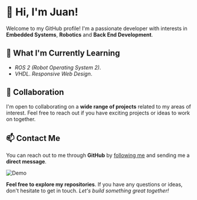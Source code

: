 # 👋 Hi, I'm Juan!

Welcome to my GitHub profile! I'm a passionate developer with interests in **Embedded Systems**, **Robotics** and **Back End Development**. 

## 🌱 What I'm Currently Learning

- *ROS 2 (Robot Operating System 2)*.
- *VHDL*. 
  *Responsive Web Design*.

## 💞 Collaboration

I'm open to collaborating on a **wide range of projects** related to my areas of interest. Feel free to reach out if you have exciting projects or ideas to work on together.

## 📫 Contact Me

You can reach out to me through **GitHub** by [following me](https://github.com/fectec) and sending me a **direct message**.

![Demo](https://media.tenor.com/CnP64S7lszwAAAAi/meme-cat-cat-meme.gif)

**Feel free to explore my repositories**. If you have any questions or ideas, don't hesitate to get in touch. *Let's build something great together!*

<!---
fectec/fectec is a ✨ special ✨ repository because its `README.md` (this file) appears on your GitHub profile.
You can click the Preview link to take a look at your changes.
--->
